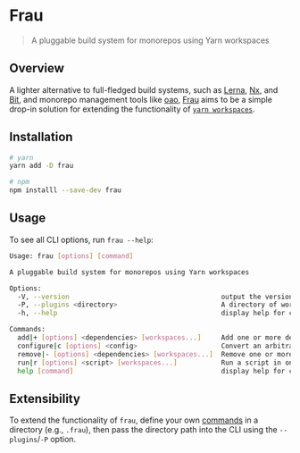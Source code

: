 # Frau

> A pluggable build system for monorepos using Yarn workspaces

## Overview

A lighter alternative to full-fledged build systems, such as [Lerna](https://lerna.js.org/), [Nx](https://nx.dev), and [Bit](https://bit.dev/), and monorepo management tools like [oao](https://github.com/guigrpa/oao), [Frau]() aims to be a simple drop-in solution for extending the functionality of [`yarn workspaces`](https://yarnpkg.com/features/workspaces).

## Installation

```sh
# yarn
yarn add -D frau

# npm
npm installl --save-dev frau
```

## Usage

To see all CLI options, run `frau --help`:

```sh
Usage: frau [options] [command]

A pluggable build system for monorepos using Yarn workspaces

Options:
  -V, --version                                      output the version number
  -P, --plugins <directory>                          A directory of workspace-specific plugins
  -h, --help                                         display help for command

Commands:
  add|+ [options] <dependencies> [workspaces...]     Add one or more dependencies to one or more workspaces
  configure|c [options] <config>                     Convert an arbitrary configuration file to command-line arguments
  remove|- [options] <dependencies> [workspaces...]  Remove one or more dependencies from one or more workspaces
  run|r [options] <script> [workspaces...]           Run a script in one or more workspaces
  help [command]                                     display help for command
```

## Extensibility

To extend the functionality of `frau`, define your own [commands](src/commands) in a directory (e.g., `.frau`), then pass the directory path into the CLI using the `--plugins`/`-P` option.
